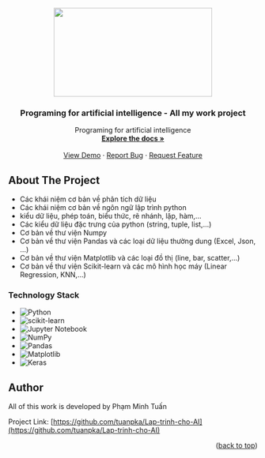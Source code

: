 <!--
*** Thanks for checking out our project. 
*** This README file is created by Pham Minh Tuan, member of the project.
*** Don't forget to give the project a star!
-->


<!-- PROJECT LOGO -->
<br />
<div align="center">
  
<img src="https://i.imgur.com/uVKXQUf.png" width="320" height="180">    

  </a>

<h3 align="center"> Programing for artificial intelligence - All my work project</h3>

  <p align="center">
    Programing for artificial intelligence
    <br />
    <a href=" https://github.com/tuanpka/Lap-trinh-cho-AI"><strong>Explore the docs »</strong></a> 
    <br />
    <br />
    <a href="https://github.com/tuanpka/Lap-trinh-cho-AI">View Demo</a>
    ·
    <a href="https://github.com/tuanpka/Lap-trinh-cho-AI/issues">Report Bug</a>
    ·
    <a href="https://github.com/tuanpka/Lap-trinh-cho-AI /issues">Request Feature</a>
  </p>
</div>



<!-- ABOUT THE PROJECT -->
## About The Project


* Các khái niệm cơ bản về phân tích dữ liệu
* Các khái niệm cơ bản về ngôn ngữ lập trình python 
* kiểu dữ liệu, phép toán,  biểu thức, rẽ nhánh, lặp, hàm,...
* Các kiểu dữ liệu đặc trưng của python (string, tuple, list,...)
* Cơ bản về thư viện Numpy
* Cơ bản về thư viện Pandas và các loại dữ liệu thường dung (Excel, Json, …)
* Cơ bản về thư viện Matplotlib và các loại đồ thị (line, bar, scatter,…)
* Cơ bản về thư viện Scikit-learn và các mô hình học máy (Linear Regression, KNN,…)



### Technology Stack

*  ![Python](https://img.shields.io/badge/python-3670A0?style=for-the-badge&logo=python&logoColor=ffdd54)
*  ![scikit-learn](https://img.shields.io/badge/scikit--learn-%23F7931E.svg?style=for-the-badge&logo=scikit-learn&logoColor=white)
*  ![Jupyter Notebook](https://img.shields.io/badge/jupyter-%23FA0F00.svg?style=for-the-badge&logo=jupyter&logoColor=white)
*  ![NumPy](https://img.shields.io/badge/numpy-%23013243.svg?style=for-the-badge&logo=numpy&logoColor=white)
*  ![Pandas](https://img.shields.io/badge/pandas-%23150458.svg?style=for-the-badge&logo=pandas&logoColor=white)
*  ![Matplotlib](https://img.shields.io/badge/Matplotlib-%23ffffff.svg?style=for-the-badge&logo=Matplotlib&logoColor=black)
*  ![Keras](https://img.shields.io/badge/Keras-%23D00000.svg?style=for-the-badge&logo=Keras&logoColor=white)


 
<!-- AUTHOR -->
## Author
All of this work is developed by Phạm Minh Tuấn

Project Link:
[https://github.com/tuanpka/Lap-trinh-cho-AI](https://github.com/tuanpka/Lap-trinh-cho-AI)

<p align="right">(<a href="#readme-top">back to top</a>)</p>
